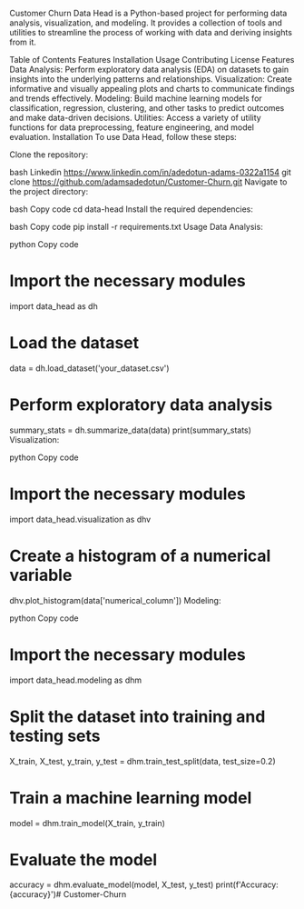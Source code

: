 Customer Churn 
Data Head is a Python-based project for performing data analysis, visualization, and modeling. It provides a collection of tools and utilities to streamline the process of working with data and deriving insights from it.

Table of Contents
Features
Installation
Usage
Contributing
License
Features
Data Analysis: Perform exploratory data analysis (EDA) on datasets to gain insights into the underlying patterns and relationships.
Visualization: Create informative and visually appealing plots and charts to communicate findings and trends effectively.
Modeling: Build machine learning models for classification, regression, clustering, and other tasks to predict outcomes and make data-driven decisions.
Utilities: Access a variety of utility functions for data preprocessing, feature engineering, and model evaluation.
Installation
To use Data Head, follow these steps:

Clone the repository:

bash
Linkedin https://www.linkedin.com/in/adedotun-adams-0322a1154
git clone https://github.com/adamsadedotun/Customer-Churn.git
Navigate to the project directory:

bash
Copy code
cd data-head
Install the required dependencies:

bash
Copy code
pip install -r requirements.txt
Usage
Data Analysis:

python
Copy code
# Import the necessary modules
import data_head as dh

# Load the dataset
data = dh.load_dataset('your_dataset.csv')

# Perform exploratory data analysis
summary_stats = dh.summarize_data(data)
print(summary_stats)
Visualization:

python
Copy code
# Import the necessary modules
import data_head.visualization as dhv

# Create a histogram of a numerical variable
dhv.plot_histogram(data['numerical_column'])
Modeling:

python
Copy code
# Import the necessary modules
import data_head.modeling as dhm

# Split the dataset into training and testing sets
X_train, X_test, y_train, y_test = dhm.train_test_split(data, test_size=0.2)

# Train a machine learning model
model = dhm.train_model(X_train, y_train)

# Evaluate the model
accuracy = dhm.evaluate_model(model, X_test, y_test)
print(f'Accuracy: {accuracy}')# Customer-Churn
